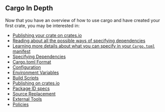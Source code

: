 ## Cargo In Depth

Now that you have an overview of how to use cargo and have created your first
crate, you may be interested in:

* [Publishing your crate on crates.io](03-06-crates-io.html)
* [Reading about all the possible ways of specifying dependencies](03-01-specifying-dependencies.html)
* [Learning more details about what you can specify in your `Cargo.toml` manifest](03-02-manifest.html)
* [Specifying Dependencies](03-01-specifying-dependencies.html)
* [Cargo.toml Format](03-02-manifest.html)
* [Configuration](03-03-config.html)
* [Environment Variables](03-04-environment-variables.html)
* [Build Scripts](03-05-build-scripts.html)
* [Publishing on crates.io](03-06-crates-io.html)
* [Package ID specs](03-07-pkgid-spec.html)
* [Source Replacement](03-08-source-replacement.html)
* [External Tools](03-09-external-tools.html)
* [Policies](03-10-policies.html)
